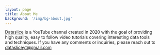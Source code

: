 ```yaml
---
layout: page
title: About Me
background: '/img/bg-about.jpg'
---
```


[Dataslice](https://youtube.com/c/dataslice) is a YouTube channel created in 2020 with the goal of providing high quality, easy to follow video tutorials covering interesting data tools and techniques.
If you have any comments or inquiries, please reach out to [datasliceyt@gmail.com](mailto:datasliceyt@gmail.com)